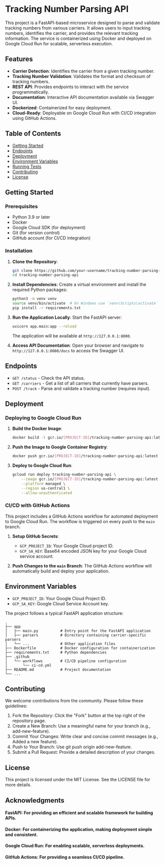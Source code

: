 # Tracking Number Parsing API

This project is a FastAPI-based microservice designed to parse and validate tracking numbers from various carriers. It allows users to input tracking numbers, identifies the carrier, and provides the relevant tracking information. The service is containerized using Docker and deployed on Google Cloud Run for scalable, serverless execution.

## Features

- **Carrier Detection**: Identifies the carrier from a given tracking number.
- **Tracking Number Validation**: Validates the format and checksum of tracking numbers.
- **REST API**: Provides endpoints to interact with the service programmatically.
- **Documentation**: Interactive API documentation available via Swagger UI.
- **Dockerized**: Containerized for easy deployment.
- **Cloud-Ready**: Deployable on Google Cloud Run with CI/CD integration using GitHub Actions.

## Table of Contents

- [Getting Started](#getting-started)
- [Endpoints](#endpoints)
- [Deployment](#deployment)
- [Environment Variables](#environment-variables)
- [Running Tests](#running-tests)
- [Contributing](#contributing)
- [License](#license)

## Getting Started

### Prerequisites

- Python 3.9 or later
- Docker
- Google Cloud SDK (for deployment)
- Git (for version control)
- GitHub account (for CI/CD integration)

### Installation

1. **Clone the Repository**:
    ```bash
    git clone https://github.com/your-username/tracking-number-parsing-api.git
    cd tracking-number-parsing-api
    ```

2. **Install Dependencies**:
    Create a virtual environment and install the required Python packages:
    ```bash
    python3 -m venv venv
    source venv/bin/activate  # On Windows use `venv\Scripts\activate`
    pip install -r requirements.txt
    ```

3. **Run the Application Locally**:
    Start the FastAPI server:
    ```bash
    uvicorn app.main:app --reload
    ```
    The application will be available at `http://127.0.0.1:8000`.

4. **Access API Documentation**:
    Open your browser and navigate to `http://127.0.0.1:8000/docs` to access the Swagger UI.

## Endpoints

- `GET /status` - Check the API status.
- `GET /carriers` - Get a list of all carriers that currently have parsers.
- `POST /track` - Parse and validate a tracking number (requires input).

## Deployment

### Deploying to Google Cloud Run

1. **Build the Docker Image**:
    ```bash
    docker build -t gcr.io/[PROJECT-ID]/tracking-number-parsing-api:latest .
    ```

2. **Push the Image to Google Container Registry**:
    ```bash
    docker push gcr.io/[PROJECT-ID]/tracking-number-parsing-api:latest
    ```

3. **Deploy to Google Cloud Run**:
    ```bash
    gcloud run deploy tracking-number-parsing-api \
        --image gcr.io/[PROJECT-ID]/tracking-number-parsing-api:latest \
        --platform managed \
        --region us-central1 \
        --allow-unauthenticated
    ```

### CI/CD with GitHub Actions

This project includes a GitHub Actions workflow for automated deployment to Google Cloud Run. The workflow is triggered on every push to the `main` branch.

1. **Setup GitHub Secrets**:
    - `GCP_PROJECT_ID`: Your Google Cloud project ID.
    - `GCP_SA_KEY`: Base64 encoded JSON key for your Google Cloud service account.

2. **Push Changes to the `main` Branch**:
    The GitHub Actions workflow will automatically build and deploy your application.

## Environment Variables

- `GCP_PROJECT_ID`: Your Google Cloud Project ID.
- `GCP_SA_KEY`: Google Cloud Service Account key.

The project follows a typical FastAPI application structure:

```
.
├── app
│   ├── main.py          # Entry point for the FastAPI application
│   ├── parsers          # Directory containing carrier-specific parsers
│   └── ...              # Other application files
├── Dockerfile           # Docker configuration for containerization
├── requirements.txt     # Python dependencies
├── .github
│   └── workflows        # CI/CD pipeline configuration
│       └── ci-cd.yml
├── README.md            # Project documentation
└── ...
```

## Contributing
We welcome contributions from the community. Please follow these guidelines:

1. Fork the Repository: Click the "Fork" button at the top right of the repository page.
2. Create a New Branch: Use a meaningful name for your branch (e.g., add-new-feature).
3. Commit Your Changes: Write clear and concise commit messages (e.g., Added a new feature).
4. Push to Your Branch: Use git push origin add-new-feature.
5. Submit a Pull Request: Provide a detailed description of your changes.

## License
This project is licensed under the MIT License. See the LICENSE file for more details.

## Acknowledgments
#### FastAPI: For providing an efficient and scalable framework for building APIs.
#### Docker: For containerizing the application, making deployment simple and consistent.
#### Google Cloud Run: For enabling scalable, serverless deployments.
#### GitHub Actions: For providing a seamless CI/CD pipeline.